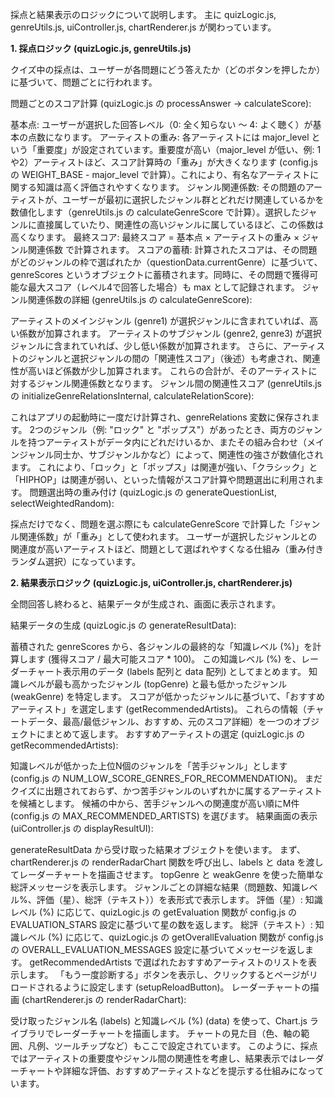 採点と結果表示のロジックについて説明します。
主に quizLogic.js, genreUtils.js, uiController.js, chartRenderer.js が関わっています。

**1. 採点ロジック (quizLogic.js, genreUtils.js)**

クイズ中の採点は、ユーザーが各問題にどう答えたか（どのボタンを押したか）に基づいて、問題ごとに行われます。

問題ごとのスコア計算 (quizLogic.js の processAnswer → calculateScore):

基本点: ユーザーが選択した回答レベル（0: 全く知らない 〜 4: よく聴く）が基本の点数になります。
アーティストの重み: 各アーティストには major_level という「重要度」が設定されています。重要度が高い（major_level が低い、例: 1や2）アーティストほど、スコア計算時の「重み」が大きくなります (config.js の WEIGHT_BASE - major_level で計算）。これにより、有名なアーティストに関する知識は高く評価されやすくなります。
ジャンル関連係数: その問題のアーティストが、ユーザーが最初に選択したジャンル群とどれだけ関連しているかを数値化します（genreUtils.js の calculateGenreScore で計算）。選択したジャンルに直接属していたり、関連性の高いジャンルに属しているほど、この係数は高くなります。
最終スコア: 最終スコア = 基本点 × アーティストの重み × ジャンル関連係数 で計算されます。
スコアの蓄積: 計算されたスコアは、その問題がどのジャンルの枠で選ばれたか（questionData.currentGenre）に基づいて、genreScores というオブジェクトに蓄積されます。同時に、その問題で獲得可能な最大スコア（レベル4で回答した場合）も max として記録されます。
ジャンル関連係数の詳細 (genreUtils.js の calculateGenreScore):

アーティストのメインジャンル (genre1) が選択ジャンルに含まれていれば、高い係数が加算されます。
アーティストのサブジャンル (genre2, genre3) が選択ジャンルに含まれていれば、少し低い係数が加算されます。
さらに、アーティストのジャンルと選択ジャンルの間の「関連性スコア」（後述）も考慮され、関連性が高いほど係数が少し加算されます。
これらの合計が、そのアーティストに対するジャンル関連係数となります。
ジャンル間の関連性スコア (genreUtils.js の initializeGenreRelationsInternal, calculateRelationScore):

これはアプリの起動時に一度だけ計算され、genreRelations 変数に保存されます。
2つのジャンル（例: "ロック" と "ポップス"）があったとき、両方のジャンルを持つアーティストがデータ内にどれだけいるか、またその組み合わせ（メインジャンル同士か、サブジャンルかなど）によって、関連性の強さが数値化されます。
これにより、「ロック」と「ポップス」は関連が強い、「クラシック」と「HIPHOP」は関連が弱い、といった情報がスコア計算や問題選出に利用されます。
問題選出時の重み付け (quizLogic.js の generateQuestionList, selectWeightedRandom):

採点だけでなく、問題を選ぶ際にも calculateGenreScore で計算した「ジャンル関連係数」が「重み」として使われます。
ユーザーが選択したジャンルとの関連度が高いアーティストほど、問題として選ばれやすくなる仕組み（重み付きランダム選択）になっています。

**2. 結果表示ロジック (quizLogic.js, uiController.js, chartRenderer.js)**

全問回答し終わると、結果データが生成され、画面に表示されます。

結果データの生成 (quizLogic.js の generateResultData):

蓄積された genreScores から、各ジャンルの最終的な「知識レベル (%)」を計算します (獲得スコア / 最大可能スコア * 100)。
この知識レベル (%) を、レーダーチャート表示用のデータ (labels 配列と data 配列) としてまとめます。
知識レベルが最も高かったジャンル (topGenre) と最も低かったジャンル (weakGenre) を特定します。
スコアが低かったジャンルに基づいて、「おすすめアーティスト」を選定します (getRecommendedArtists)。
これらの情報（チャートデータ、最高/最低ジャンル、おすすめ、元のスコア詳細）を一つのオブジェクトにまとめて返します。
おすすめアーティストの選定 (quizLogic.js の getRecommendedArtists):

知識レベルが低かった上位N個のジャンルを「苦手ジャンル」とします (config.js の NUM_LOW_SCORE_GENRES_FOR_RECOMMENDATION)。
まだクイズに出題されておらず、かつ苦手ジャンルのいずれかに属するアーティストを候補とします。
候補の中から、苦手ジャンルへの関連度が高い順にM件 (config.js の MAX_RECOMMENDED_ARTISTS) を選びます。
結果画面の表示 (uiController.js の displayResultUI):

generateResultData から受け取った結果オブジェクトを使います。
まず、chartRenderer.js の renderRadarChart 関数を呼び出し、labels と data を渡してレーダーチャートを描画させます。
topGenre と weakGenre を使った簡単な総評メッセージを表示します。
ジャンルごとの詳細な結果（問題数、知識レベル%、評価（星）、総評（テキスト））を表形式で表示します。
評価（星）: 知識レベル (%) に応じて、quizLogic.js の getEvaluation 関数が config.js の EVALUATION_STARS 設定に基づいて星の数を返します。
総評（テキスト）: 知識レベル (%) に応じて、quizLogic.js の getOverallEvaluation 関数が config.js の OVERALL_EVALUATION_MESSAGES 設定に基づいてメッセージを返します。
getRecommendedArtists で選ばれたおすすめアーティストのリストを表示します。
「もう一度診断する」ボタンを表示し、クリックするとページがリロードされるように設定します (setupReloadButton)。
レーダーチャートの描画 (chartRenderer.js の renderRadarChart):

受け取ったジャンル名 (labels) と知識レベル (%) (data) を使って、Chart.js ライブラリでレーダーチャートを描画します。
チャートの見た目（色、軸の範囲、凡例、ツールチップなど）もここで設定されています。
このように、採点ではアーティストの重要度やジャンル間の関連性を考慮し、結果表示ではレーダーチャートや詳細な評価、おすすめアーティストなどを提示する仕組みになっています。
